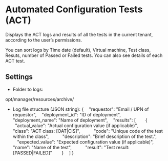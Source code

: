 # Automated Configuration Tests (ACT)

Displays the ACT logs and results of all the tests in the current tenant, according to the user’s permissions.

You can sort logs by Time date (default), Virtual machine, Test class, Resuts, number of Passed or Failed tests.
You can also see details of each ACT test.

## Settings

* Folder to logs:

opt/manager/resources/archive/<tentant-ID>  

* Log file structure (JSON string): 
{ 
    "requestor": "Email / UPN of requestor", 
    "deployment_id": "ID of deployment", 
    "deployment_name": "Name of deployment", 
    "results": [ 
        {         
            "actual_value": "Actual configuration value (if applicable)", 
            "class": "ACT class: [OAT|CIS]", 
            "code": "Unique code of the test within the class", 
            "description": "Brief description of the test.", 
            "expected_value": "Expected configuration value (if applicable)", 
            "name": "Name of the test", 
            "result": "Test result: [PASSED|FAILED]" 
        } 
    ] 
} 
